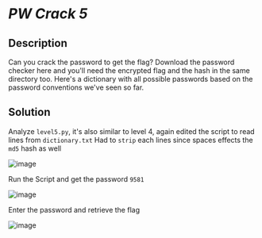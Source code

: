 # _PW Crack 5_
## Description
Can you crack the password to get the flag?
Download the password checker here and you'll need the encrypted flag and the hash in the same directory too. Here's a dictionary with all possible passwords based on the password conventions we've seen so far.
## Solution
Analyze `level5.py`,  it's also similar to level 4, again edited the script to read lines from `dictionary.txt`
Had to `strip` each lines since spaces effects the `md5` hash as well

![image](https://user-images.githubusercontent.com/70738420/178356075-f557d5f4-56d2-4645-a612-ddb61f477502.png)

Run the Script and get the password `9581`

![image](https://user-images.githubusercontent.com/70738420/178356466-5cf80615-718a-43cd-8b42-afc8cecde730.png)

Enter the password and retrieve the flag

![image](https://user-images.githubusercontent.com/70738420/178356540-f48c4307-00d1-4389-9419-3db43e79cc8c.png)